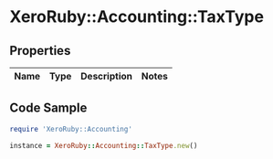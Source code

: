 # XeroRuby::Accounting::TaxType

## Properties

Name | Type | Description | Notes
------------ | ------------- | ------------- | -------------

## Code Sample

```ruby
require 'XeroRuby::Accounting'

instance = XeroRuby::Accounting::TaxType.new()
```


